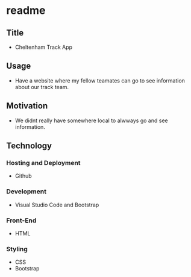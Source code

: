# readme
## Title
* Cheltenham Track App
## Usage
* Have a website where my fellow teamates can go to see information about our track team.
## Motivation
* We didnt really have somewhere local to alwways go and see information.
## Technology
### Hosting and Deployment
- Github
### Development
- Visual Studio Code and Bootstrap
### Front-End
- HTML
### Styling
- CSS
- Bootstrap